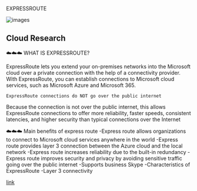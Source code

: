 EXPRESSROUTE



![images](https://user-images.githubusercontent.com/102994059/207120809-374ebbf1-0585-422e-bd9b-1c4952f19bdb.png)



## Cloud Research

☁️☁️☁️ WHAT IS EXPRESSROUTE?

ExpressRoute lets you extend your on-premises networks into the Microsoft cloud over a private connection with the help of a connectivity provider. With ExpressRoute, you can establish connections to Microsoft cloud services, such as Microsoft Azure and Microsoft 365.

    ExpressRoute connections do NOT go over the public internet
    
Because the connection is not over the public internet, this allows ExpressRoute connections to offer more reliability, faster speeds, consistent latencies, and higher security than typical connections over the Internet

☁️☁️☁️ Main benefits of express route
-Express route allows organizations to connect to Microsoft cloud services anywhere in the world
-Express route provides layer 3 connection between the Azure cloud and the local network
-Express route increases reliability due to the built-in redundancy
-Express route improves security and privacy by avoiding sensitive traffic going over the public internet
-Supports business Skype
-Characteristics of ExpressRoute
-Layer 3 connectivity


[link](link)
